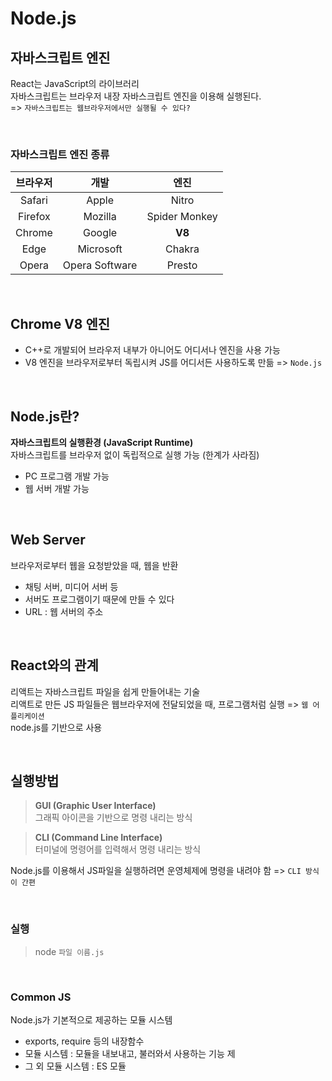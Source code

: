 # Node.js

## 자바스크립트 엔진
React는 JavaScript의 라이브러리 <br>
자바스크립트는 브라우저 내장 자바스크립트 엔진을 이용해 실행된다. <br>
=> `자바스크립트는 웹브라우저에서만 실행될 수 있다?` <br>

<br>

### 자바스크립트 엔진 종류

|  브라우저   |        개발        |      엔진       |
|:-------:|:----------------:|:-------------:|
| Safari  |      Apple       |     Nitro     |
| Firefox |     Mozilla      | Spider Monkey |
| Chrome  |      Google      |    **V8**     |
|  Edge   |    Microsoft     |    Chakra     |
|  Opera  |  Opera Software  |    Presto     |

<br>

## Chrome V8 엔진
* C++로 개발되어 브라우저 내부가 아니어도 어디서나 엔진을 사용 가능
* V8 엔진을 브라우저로부터 독립시켜 JS를 어디서든 사용하도록 만듦 => `Node.js` 

<br>

## Node.js란?
**자바스크립트의 실행환경 (JavaScript Runtime)** <br>
자바스크립트를 브라우저 없이 독립적으로 실행 가능 (한계가 사라짐)
* PC 프로그램 개발 가능
* 웹 서버 개발 가능

<br>

## Web Server
브라우저로부터 웹을 요청받았을 때, 웹을 반환 <br>
* 채팅 서버, 미디어 서버 등
* 서버도 프로그램이기 때문에 만들 수 있다
* URL : 웹 서버의 주소

<br>

## React와의 관계
리액트는 자바스크립트 파일을 쉽게 만들어내는 기술 <br>
리액트로 만든 JS 파일들은 웹브라우저에 전달되었을 때, 프로그램처럼 실행 => `웹 어플리케이션` <br>
node.js를 기반으로 사용

<br>

## 실행방법
> **GUI (Graphic User Interface)** <br>
> 그래픽 아이콘을 기반으로 명령 내리는 방식

> **CLI (Command Line Interface)** <br>
> 터미널에 명령어를 입력해서 명령 내리는 방식

Node.js를 이용해서 JS파일을 실행하려면 운영체제에 명령을 내려야 함 => `CLI 방식이 간편`

<br>

### 실행
> node `파일 이름.js`

<br>

### Common JS 
Node.js가 기본적으로 제공하는 모듈 시스템
* exports, require 등의 내장함수 
* 모듈 시스템 : 모듈을 내보내고, 불러와서 사용하는 기능 제
* 그 외 모듈 시스템 : ES 모듈 
